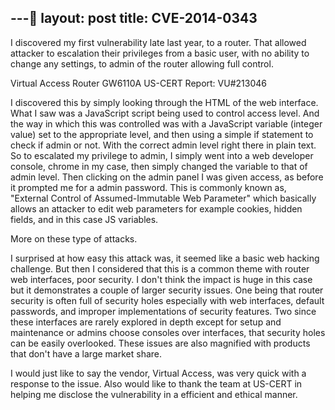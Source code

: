 ---
layout: post
title: CVE-2014-0343
---

I discovered my first vulnerability late last year, to a router. That allowed attacker to escalation their privileges
from a basic user, with no ability to change any settings, to admin of the router allowing full control.

Virtual Access Router GW6110A
US-CERT Report: VU#213046

I discovered this by simply looking through the HTML of the web interface. What I saw was a JavaScript script being
used to control access level. And the way in which this was controlled was with a JavaScript variable (integer value)
set to the appropriate level, and then using a simple if statement to check if admin or not. With the correct admin
level right there in plain text. So to escalated my privilege to admin, I simply went into a web developer console,
chrome in my case, then simply changed the variable to that of admin level. Then clicking on the admin panel I was
given access, as before it prompted me for a admin password. This is commonly known as, "External Control of
Assumed-Immutable Web Parameter" which basically allows an attacker to edit web parameters for example cookies, hidden
fields, and in this case JS variables.


More on these type of attacks.

I surprised at how easy this attack was, it seemed like a basic web hacking challenge. But then I considered that this
is a common theme with router web interfaces, poor security. I don't think the impact is huge in this case but it
demonstrates a couple of larger security issues. One being that router security is often full of security holes
especially with web interfaces, default passwords, and improper implementations of security features. Two since these
interfaces are rarely explored in depth except for setup and maintenance or admins choose consoles over interfaces, that security holes can be easily overlooked. These issues are also magnified with products that don't have a large
market share.

I would just like to say the vendor, Virtual Access, was very quick with a response to the issue. Also would like to
thank the team at US-CERT in helping me disclose the vulnerability in a efficient and ethical manner.
